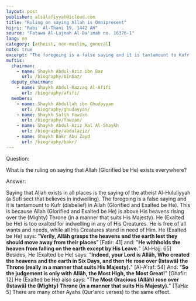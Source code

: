 ```yaml
---
layout: post
publisher: alsalafiyyah@icloud.com
title: "Ruling on saying Allah is Omnipresent"
hijri: "Rabi' Al-Thani 19, 1442 AH"
source: "Fatawa Al-Lajnah Al-Da'imah no. 16376-1"
lang: en
category: [atheist, non-muslim, general]
note: true
excerpt: "The foregoing is a false saying and it is tantamount to Kufr (disbelief) in Allah (Glorified and Exalted be He)."
muftis:
  chairman: 
    - name: Shaykh Abdul-Aziz ibn Baz
      url: /biography/binbaz/
  deputy_chairman:
    - name: Shaykh Abdul-Razzaq Al-Afifi
      url: /biography/afifi/
  members: 
    - name: Shaykh Abdullah ibn Ghudayyan
      url: /biography/ghudayyan/
    - name: Shaykh Salih Fawzan
      url: /biography/fawzan/
    - name: Shaykh Abdul-Aziz Aal Al-Shaykh
      url: /biography/abdulaziz/
    - name: Shaykh Bakr Abu Zayd
      url: /biography/bakr/
---
```


Question:

What is the ruling on saying that Allah (Glorified be He) exists everywhere? 

Answer:

Saying that Allah exists in all places is the saying of the atheist Al-Hululiyyah (a Sufi sect that believes in indwelling). The foregoing is a false saying and it is tantamount to Kufr (disbelief) in Allah (Glorified and Exalted be He). This is because Allah (Glorified and Exalted be He) is above His heavens rising over the (Mighty) Throne (in a manner that suits His Majesty). He (Exalted be He) is too exalted for indwelling in any of His Creatures. He is free of all wants and needs, while all His Creatures stand in need of Him. He (Exalted be He) says: "**Verily, Allâh grasps the heavens and the earth lest they should move away from their places**" [Fatir: 41] and: "**He withholds the heaven from falling on the earth except by His Leave.**" [Al-Hajj: 65] Besides, He (Exalted be He) says: "**Indeed, your Lord is Allâh, Who created the heavens and the earth in Six Days, and then He rose over (Istawâ) the Throne (really in a manner that suits His Majesty).**" [Al-A'raf: 54] And: "**So the judgement is only with Allâh, the Most High, the Most Great!**" [Ghafir: 12] He (Exalted be He) also says: "**The Most Gracious (Allâh) rose over (Istawâ) the (Mighty) Throne (in a manner that suits His Majesty).**" [TaHa: 5] There are many other Ayahs (Qur'anic verses) to the same effect.
